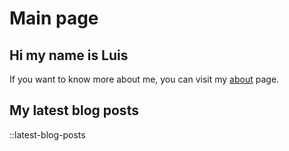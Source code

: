 # Main page

## Hi my name is Luis

If you want to know more about me, you can visit my [about](/about) page.

## My latest blog posts

::latest-blog-posts




